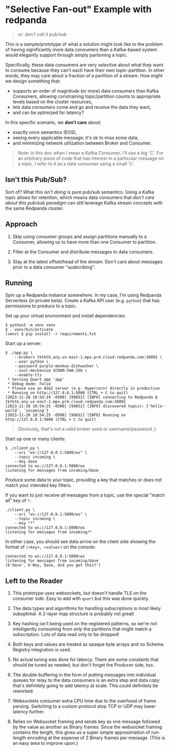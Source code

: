 # "Selective Fan-out" Example with redpanda
> or: _don't call it pub/sub_

This is a sample/prototype of what a solution might look like to the
problem of having significantly more data consumers than a Kafka-based
system would elegantly support through simply partioning a
topic.

Specifically, these data consumers are very _selective_ about what
they want to consume because they can't each have their own
topic-partition. In other words, they may care about a fraction of a
partition of a stream. How might we design something that:

  - supports an order of magnitude (or more) data consumers than Kafka
    Consumers, allowing constraining topic/partition counts to
    appropriate levels based on the cluster resources,
  - lets data consumers come and go and receive the data they want,
  - and can be optimized for latency?

In this specific scenario, we **don't care** about:

  - exactly once semantics (EOS),
  - seeing every applicable message; it's ok to miss some data,
  - and minimizing network utilization between Broker and Consumer.

> Note: in this doc when I mean a Kafka Consumer, I'll use a big
> 'C'. For an arbitrary piece of code that has interest in a
> particular message on a topic, I refer to it as a data consumer
> using a small 'c'.

## Isn't this Pub/Sub?

Sort of? What this _isn't doing_ is pure pub/sub semantics. Using a
Kafka topic allows for retention, which means data consumers that
_don't care about this pub/sub paradigm_ can still leverage Kafka
stream concepts with the same Redpanda cluster.

## Approach

1. Skip using consumer groups and assign partitions manually to a
   Consumer, allowing us to have more than one Consumer to partition.

2. Filter at the Consumer and distribute messages to data consumers.

3. Stay at the latest offset/head of the stream. Don't care about
   messages prior to a data consumer "susbcribing".


## Running

Spin up a Redpanda instance somewhere. In my case, I'm using Redpanda
Serverless (in private beta). Create a Kafka API user (e.g. `python`)
that has permissions to produce to a topic.

Set up your virtual environment and install dependencies:

```
$ python3 -m venv venv
$ . venv/bin/activate
(venv) $ pip install -r requirements.txt
```

Start up a server:

```
$ ./app.py \
    --brokers tktktk.any.us-east-1.mpx.prd.cloud.redpanda.com:30092 \
    --user python \
    --password purple-monkey-dishwasher \
    --sasl-mechanism SCRAM-SHA-256 \
    --enable-tls
 * Serving Quart app 'app'
 * Debug mode: False
 * Please use an ASGI server (e.g. Hypercorn) directly in production
 * Running on http://127.0.0.1:5000 (CTRL + C to quit)
[2023-11-28 10:54:24 -0500] [99652] [INFO] connecting to Redpanda @ tktktk.any.us-east-1.mpx.prd.cloud.redpanda.com:30092
[2023-11-28 10:54:25 -0500] [99652] [INFO] discovered topics: {'hello-world', 'incoming'}
[2023-11-28 10:54:25 -0500] [99652] [INFO] Running on http://127.0.0.1:5000 (CTRL + C to quit)
```

> Obviously, that's not a valid broker seed or username/password ;)

Start up one or many clients:

```
$ ./client.py \
    --uri "ws://127.0.0.1:5000/ws" \
    --topic incoming \
    --key dave
connected to ws://127.0.0.1:5000/ws
listening for messages from incoming/dave
```

Produce some data to your topic, providing a key that matches or does
not match your intended key filters.

If you want to just receive _all_ messages from a topic, use the
special "match all" key of `*`:

```
./client.py \
    --uri "ws://127.0.0.1:5000/ws" \
    --topic incoming \
    --key "*"
connected to ws://127.0.0.1:5000/ws
listening for messages from incoming/*
```

In either case, you should see data arrive on the client side showing
the format of `(<key>, <value>)` on the console:

```
connected to ws://127.0.0.1:5000/ws
listening for messages from incoming/dave
(b'dave', b'Hey, Dave, did you get this?')
```

## Left to the Reader

1. This prototype uses websockets, but doesn't handle TLS on the
   consumer side. Easy to add with `quart` but this was done quickly.

2. The data types and algorithms for handling subscriptions is most
   likely suboptimal. A 2-layer map structure is probably not great!

3. Key hashing isn't being used on the registered patterns, so we're
   not intelligently consuming from _only_ the partitions that might
   match a subscription. Lots of data read only to be dropped!

4. Both keys and values are treated as opaque byte arrays and no
   Schema Registry integration is used.

5. No actual tuning was done for latency. There are some constants
   that should be tuned as needed, but don't forget the Producer side,
   too.

6. The double-buffering in the form of putting messages into
   individual queues for relay to the data consumers is an extra step
   and data copy that's definitely going to add latency at scale. This
   could definitely be reworked.

7. Websockets consumer extra CPU time due to the overhead of frame
   parsing. Switching to a custom protocol atop TCP or UDP may lower
   latency further.

8. Relies on Websocket framing and sends key as one message followed
   by the value as another as Binary frames. Since the websocket
   framing contains the length, this gives us a super simple
   approximation of run-length encoding at the expense of 2 Binary
   frames per message. (This is an easy area to improve upon.)
